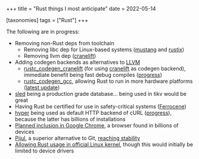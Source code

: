 +++
title = "Rust things I most anticipate"
date = 2022-05-14

[taxonomies]
tags = ["Rust"]
+++

The following are in progress:

- Removing non-Rust deps from toolchain
  - Removing libc dep for Linux-based systems ([mustang] and [rustix])
  - Removing llvm dep ([cranelift])
- Adding codegen backends as alternatives to [LLVM]
   - [rustc_codegen_cranelift] (for using [cranelift] as codegen backend),
     immediate benefit being fast debug compiles ([progress][cranelift PR])
   - [rustc_codegen_gcc], allowing Rust to run in more hardware
     platforms ([latest update])
- [sled] being a production grade database... being used in tikv would be great
- Having Rust be certified for use in safety-critical systems ([Ferrocene])
- [hyper] being used as default HTTP backend of cURL ([progress]),
  because the latter has billions of installations
- [Planned inclusion in Google Chrome],
  a browser found in billions of devices
- [Pijul], a superior alternative to Git, [reaching stability]
- [Allowing Rust usage in official Linux kernel][linux],
  though this would initially be limited to device drivers

[mustang]: https://github.com/sunfishcode/mustang
[rustix]: https://github.com/bytecodealliance/rsix
[cranelift]: https://github.com/bytecodealliance/wasmtime/tree/main/cranelift
[rustc_codegen_gcc]: https://github.com/rust-lang/rustc_codegen_gcc
[latest update]: https://blog.antoyo.xyz/rustc_codegen_gcc-progress-report-11
[rustc_codegen_cranelift]: https://github.com/bjorn3/rustc_codegen_cranelift
[cranelift PR]: https://github.com/rust-lang/rust/pull/81746
[sled]: https://github.com/spacejam/sled
[hyper]: https://github.com/hyperium/hyper
[progress]: https://github.com/curl/curl/wiki/Hyper
[Ferrocene]: https://ferrous-systems.com/ferrocene
[Planned inclusion in Google Chrome]: https://security.googleblog.com/2021/09/an-update-on-memory-safety-in-chrome.html?m=1
[Pijul]: https://pijul.org
[reaching stability]: https://pijul.org/posts/2020-11-07-towards-1.0
[linux]: https://lore.kernel.org/lkml/20220507052451.12890-1-ojeda@kernel.org
[LLVM]: https://github.com/llvm/llvm-project
